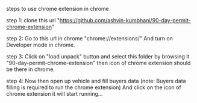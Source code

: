 steps to use chrome extension in chrome

step 1: clone this url "https://github.com/ashvin-kumbhani/90-day-permit-chrome-extension"

step 2: Go to this url in chrome "chrome://extensions/" And turn on Developer mode in chrome.

step 3: Click on "load unpack" button and select this folder by browsing it "90-day-permit-chrome-extension" then icon of chrome extension should be there in chrome.

step 4: Now then open up vehicle and fill buyers data (note: Buyers data filling is required to run the chrome extension) And click on the icon of chrome extension it will start running...
